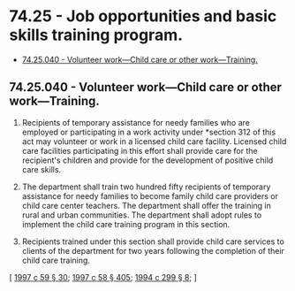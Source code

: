 # 74.25 - Job opportunities and basic skills training program.
* [74.25.040 - Volunteer work—Child care or other work—Training.](#7425040---volunteer-workchild-care-or-other-worktraining)
## 74.25.040 - Volunteer work—Child care or other work—Training.
1. Recipients of temporary assistance for needy families who are employed or participating in a work activity under *section 312 of this act may volunteer or work in a licensed child care facility. Licensed child care facilities participating in this effort shall provide care for the recipient's children and provide for the development of positive child care skills.

2. The department shall train two hundred fifty recipients of temporary assistance for needy families to become family child care providers or child care center teachers. The department shall offer the training in rural and urban communities. The department shall adopt rules to implement the child care training program in this section.

3. Recipients trained under this section shall provide child care services to clients of the department for two years following the completion of their child care training.

\[ [1997 c 59 § 30](https://lawfilesext.leg.wa.gov/biennium/1997-98/Pdf/Bills/Session%20Laws/House/1089-S.SL.pdf?cite=1997%20c%2059%20§%2030); [1997 c 58 § 405](https://lawfilesext.leg.wa.gov/biennium/1997-98/Pdf/Bills/Session%20Laws/House/3901.SL.pdf?cite=1997%20c%2058%20§%20405); [1994 c 299 § 8](https://lawfilesext.leg.wa.gov/biennium/1993-94/Pdf/Bills/Session%20Laws/House/2798-S2.SL.pdf?cite=1994%20c%20299%20§%208); \]

